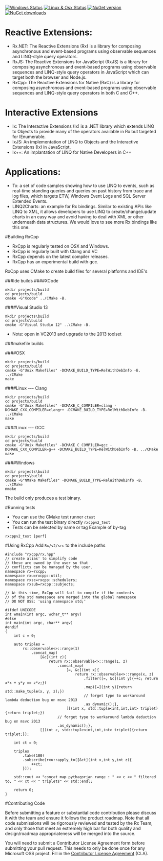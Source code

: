 [![Windows Status](http://img.shields.io/appveyor/ci/kshoop/RxCpp.svg?style=flat-square)](https://ci.appveyor.com/project/kirkshoop/rxcpp)
[![Linux & Osx Status](http://img.shields.io/travis/Reactive-Extensions/RxCpp.svg?style=flat-square)](https://travis-ci.org/Reactive-Extensions/RxCpp)
[![NuGet version](http://img.shields.io/nuget/v/RxCpp.svg?style=flat-square)](http://www.nuget.org/packages/RxCpp/)
[![NuGet downloads](http://img.shields.io/nuget/dt/RxCpp.svg?style=flat-square)](http://www.nuget.org/packages/RxCpp/)

# Reactive Extensions:

* Rx.NET: The Reactive Extensions (Rx) is a library for composing asynchronous and event-based programs using observable sequences and LINQ-style query operators.
* RxJS: The Reactive Extensions for JavaScript (RxJS) is a library for composing asynchronous and event-based programs using observable sequences and LINQ-style query operators in JavaScript which can target both the browser and Node.js.
* RxCpp: The Reactive Extensions for Native (RxC) is a library for composing asynchronous and event-based programs using observable sequences and LINQ-style query operators in both C and C++.

# Interactive Extensions
* Ix: The Interactive Extensions (Ix) is a .NET library which extends LINQ to Objects to provide many of the operators available in Rx but targeted for IEnumerable<T>.
* IxJS: An implementation of LINQ to Objects and the Interactive Extensions (Ix) in JavaScript.
* Ix++: An implantation of LINQ for Native Developers in C++

# Applications:
* Tx: a set of code samples showing how to use LINQ to events, such as real-time standing queries and queries on past history from trace and log files, which targets ETW, Windows Event Logs and SQL Server Extended Events.
* LINQ2Charts: an example for Rx bindings.  Similar to existing APIs like LINQ to XML, it allows developers to use LINQ to create/change/update charts in an easy way and avoid having to deal with XML or other underneath data structures. We would love to see more Rx bindings like this one.

#Building RxCpp

* RxCpp is regularly tested on OSX and Windows.
* RxCpp is regularly built with Clang and VC
* RxCpp depends on the latest compiler releases.
* RxCpp has an experimental build with gcc.

RxCpp uses CMake to create build files for several platforms and IDE's

###Ide builds
####XCode
```
mkdir projects/build
cd projects/build
cmake -G"Xcode" ../CMake -B.
```

####Visual Studio 13
```
mkdir projects\build
cd projects\build
cmake -G"Visual Studio 12" ..\CMake -B.
```
* Note: open in VC2013 and upgrade to the 2013 toolset

###makefile builds

####OSX
```
mkdir projects/build
cd projects/build
cmake -G"Unix Makefiles" -DCMAKE_BUILD_TYPE=RelWithDebInfo -B. ../CMake
make
```

####Linux --- Clang
```
mkdir projects/build
cd projects/build
cmake -G"Unix Makefiles" -DCMAKE_C_COMPILER=clang -DCMAKE_CXX_COMPILER=clang++ -DCMAKE_BUILD_TYPE=RelWithDebInfo -B. ../CMake
make
```

####Linux --- GCC
```
mkdir projects/build
cd projects/build
cmake -G"Unix Makefiles" -DCMAKE_C_COMPILER=gcc -DCMAKE_CXX_COMPILER=g++ -DCMAKE_BUILD_TYPE=RelWithDebInfo -B. ../CMake
make
```

####Windows
```
mkdir projects\build
cd projects\build
cmake -G"NMake Makefiles" -DCMAKE_BUILD_TYPE=RelWithDebInfo -B. ..\CMake
nmake
```

The build only produces a test binary.

#Running tests

* You can use the CMake test runner ```ctest```
* You can run the test binary directly ```rxcppv2_test```
* Tests can be selected by name or tag
Example of by-tag

```rxcppv2_test [perf]```

#Using RxCpp
Add ```Rx/v2/src``` to the include paths

```
#include "rxcpp/rx.hpp"
// create alias' to simplify code
// these are owned by the user so that
// conflicts can be managed by the user.
namespace rx=rxcpp;
namespace rxu=rxcpp::util;
namespace rxsc=rxcpp::schedulers;
namespace rxsub=rxcpp::subjects;

// At this time, RxCpp will fail to compile if the contents
// of the std namespace are merged into the global namespace
// DO NOT USE: 'using namespace std;'

#ifdef UNICODE
int wmain(int argc, wchar_t** argv)
#else
int main(int argc, char** argv)
#endif
{
    int c = 0;

    auto triples =
        rx::observable<>::range(1)
            .concat_map(
                [&c](int z){
                    return rx::observable<>::range(1, z)
                        .concat_map(
                            [=, &c](int x){
                                return rx::observable<>::range(x, z)
                                    .filter([=, &c](int y){++c; return x*x + y*y == z*z;})
                                    .map([=](int y){return std::make_tuple(x, y, z);})
                                    // forget type to workaround lambda deduction bug on msvc 2013
                                    .as_dynamic();},
                            [](int x, std::tuple<int,int,int> triplet){return triplet;})
                        // forget type to workaround lambda deduction bug on msvc 2013
                        .as_dynamic();},
                [](int z, std::tuple<int,int,int> triplet){return triplet;});

    int ct = 0;

    triples
        .take(100)
        .subscribe(rxu::apply_to([&ct](int x,int y,int z){
            ++ct;
        }));

    std::cout << "concat_map pythagorian range : " << c << " filtered to, " << ct << " triplets" << std::endl;

    return 0;
}
```

#Contributing Code

Before submitting a feature or substantial code contribution please  discuss it with the team and ensure it follows the product roadmap. Note that all code submissions will be rigorously reviewed and tested by the Rx Team, and only those that meet an extremely high bar for both quality and design/roadmap appropriateness will be merged into the source.

You will need to submit a  Contributor License Agreement form before submitting your pull request. This needs to only be done once for any Microsoft OSS project. Fill in the [Contributor License Agreement](https://cla.msopentech.com/) (CLA).
